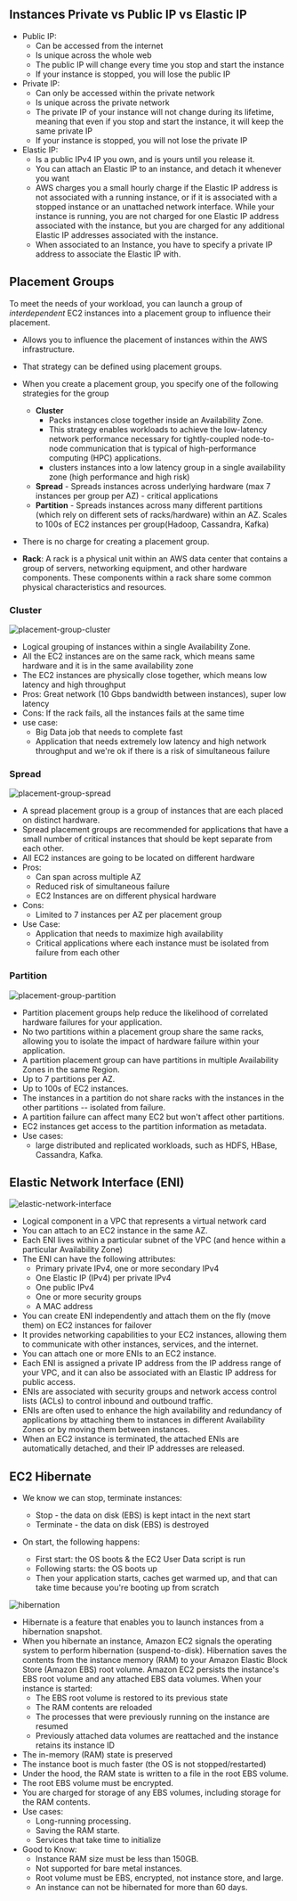 ## Instances Private vs Public IP vs Elastic IP

- Public IP: 
    - Can be accessed from the internet
    - Is unique across the whole web
    - The public IP will change every time you stop and start the instance
    - If your instance is stopped, you will lose the public IP
- Private IP:
    - Can only be accessed within the private network
    - Is unique across the private network
    - The private IP of your instance will not change during its lifetime, meaning that even if you stop and start the instance, it will keep the same private IP
    - If your instance is stopped, you will not lose the private IP
- Elastic IP:
    - Is a public IPv4 IP you own, and is yours until you release it.
    - You can attach an Elastic IP to an instance, and detach it whenever you want
    - AWS charges you a small hourly charge if the Elastic IP address is not associated with a running instance, or if it is associated with a stopped instance or an unattached network interface. While your instance is running, you are not charged for one Elastic IP address associated with the instance, but you are charged for any additional Elastic IP addresses associated with the instance.
    - When associated to an Instance, you have to specify a private IP address to associate the Elastic IP with.

## Placement Groups

To meet the needs of your workload, you can launch a group of *interdependent* EC2 instances into a placement group to influence their placement.

- Allows you to influence the placement of instances within the AWS infrastructure.
- That strategy can be defined using placement groups.
- When you create a placement group, you specify one of the following strategies for the group
    - **Cluster** 
        - Packs instances close together inside an Availability Zone.
        - This strategy enables workloads to achieve the low-latency network performance necessary for tightly-coupled node-to-node communication that is typical of high-performance computing (HPC) applications.
        - clusters instances into a low latency group in a single availability zone (high performance and high risk)
    - **Spread** - Spreads instances across underlying hardware (max 7 instances per group per AZ) - critical applications
    - **Partition** - Spreads instances across many different partitions (which rely on different sets of racks/hardware) within an AZ. Scales to 100s of EC2 instances per group(Hadoop, Cassandra, Kafka)
- There is no charge for creating a placement group.

- **Rack**: A rack is a physical unit within an AWS data center that contains a group of servers, networking equipment, and other hardware components. These components within a rack share some common physical characteristics and resources.

### Cluster

![placement-group-cluster](../images/aws/ec2/pg-cluster.png)

- Logical grouping of instances within a single Availability Zone.
- All the EC2 instances are on the same rack, which means same hardware and it is in the same availability zone
- The EC2 instances are physically close together, which means low latency and high throughput
- Pros: Great network (10 Gbps bandwidth between instances), super low latency
- Cons: If the rack fails, all the instances fails at the same time
- use case:
    - Big Data job that needs to complete fast
    - Application that needs extremely low latency and high network throughput and we're ok if there is a risk of simultaneous failure

### Spread

![placement-group-spread](../images/aws/ec2/pg-spread.png)

- A spread placement group is a group of instances that are each placed on distinct hardware.
- Spread placement groups are recommended for applications that have a small number of critical instances that should be kept separate from each other.
- All EC2 instances are going to be located on different hardware
- Pros:
    - Can span across multiple AZ
    - Reduced risk of simultaneous failure
    - EC2 Instances are on different physical hardware
- Cons:
    - Limited to 7 instances per AZ per placement group
- Use Case:
    - Application that needs to maximize high availability
    - Critical applications where each instance must be isolated from failure from each other

### Partition

![placement-group-partition](../images/aws/ec2/pg-partition.png)

- Partition placement groups help reduce the likelihood of correlated hardware failures for your application.
- No two partitions within a placement group share the same racks, allowing you to isolate the impact of hardware failure within your application.
- A partition placement group can have partitions in multiple Availability Zones in the same Region.
- Up to 7 partitions per AZ.
- Up to 100s of EC2 instances.
- The instances in a partition do not share racks with the instances in the other partitions -- isolated from failure.
- A partition failure can affect many EC2 but won't affect other partitions.
- EC2 instances get access to the partition information as metadata.
- Use cases:
    - large distributed and replicated workloads, such as HDFS, HBase, Cassandra, Kafka.

## Elastic Network Interface (ENI)

![elastic-network-interface](../images/aws/ec2/elastic-network-interface.png)

- Logical component in a VPC that represents a virtual network card
- You can attach to an EC2 instance in the same AZ.
- Each ENI lives within a particular subnet of the VPC (and hence within a particular Availability Zone)
- The ENI can have the following attributes:
    - Primary private IPv4, one or more secondary IPv4
    - One Elastic IP (IPv4) per private IPv4
    - One public IPv4
    - One or more security groups
    - A MAC address
- You can create ENI independently and attach them on the fly (move them) on EC2 instances for failover
- It provides networking capabilities to your EC2 instances, allowing them to communicate with other instances, services, and the internet.
- You can attach one or more ENIs to an EC2 instance.
- Each ENI is assigned a private IP address from the IP address range of your VPC, and it can also be associated with an Elastic IP address for public access.
- ENIs are associated with security groups and network access control lists (ACLs) to control inbound and outbound traffic.
- ENIs are often used to enhance the high availability and redundancy of applications by attaching them to instances in different Availability Zones or by moving them between instances.
- When an EC2 instance is terminated, the attached ENIs are automatically detached, and their IP addresses are released.

## EC2 Hibernate

- We know we can stop, terminate instances:
    - Stop - the data on disk (EBS) is kept intact in the next start
    - Terminate - the data on disk (EBS) is destroyed

- On start, the following happens:
    - First start: the OS boots & the EC2 User Data script is run
    - Following starts: the OS boots up
    - Then your application starts, caches get warmed up, and that can take time because you're booting up from scratch

![hibernation](../images/aws/ec2/hibernation.png)

- Hibernate is a feature that enables you to launch instances from a hibernation snapshot.
- When you hibernate an instance, Amazon EC2 signals the operating system to perform hibernation (suspend-to-disk). Hibernation saves the contents from the instance memory (RAM) to your Amazon Elastic Block Store (Amazon EBS) root volume. Amazon EC2 persists the instance's EBS root volume and any attached EBS data volumes. When your instance is started:
    - The EBS root volume is restored to its previous state
    - The RAM contents are reloaded
    - The processes that were previously running on the instance are resumed
    - Previously attached data volumes are reattached and the instance retains its instance ID
- The in-memory (RAM) state is preserved
- The instance boot is much faster (the OS is not stopped/restarted)
- Under the hood, the RAM state is written to a file in the root EBS volume.
- The root EBS volume must be encrypted.
- You are charged for storage of any EBS volumes, including storage for the RAM contents.
- Use cases:
    - Long-running processing.
    - Saving the RAM starte.
    - Services that take time to initialize
- Good to Know:
    - Instance RAM size must be less than 150GB.
    - Not supported for bare metal instances.
    - Root volume must be EBS, encrypted, not instance store, and large.
    - An instance can not be hibernated for more than 60 days.